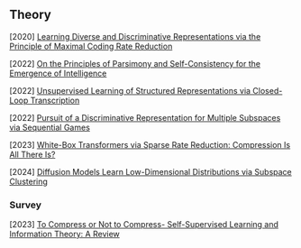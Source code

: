 ## Theory

[2020] [Learning Diverse and Discriminative Representations via the Principle of Maximal Coding Rate Reduction](https://arxiv.org/abs/2006.08558)

[2022] [On the Principles of Parsimony and Self-Consistency for the Emergence of Intelligence](https://arxiv.org/abs/2207.04630)

[2022] [Unsupervised Learning of Structured Representations via Closed-Loop Transcription](https://arxiv.org/abs/2210.16782)

[2022] [Pursuit of a Discriminative Representation for Multiple Subspaces via Sequential Games](https://arxiv.org/abs/2206.09120)

[2023] [White-Box Transformers via Sparse Rate Reduction: Compression Is All There Is?](https://arxiv.org/abs/2311.13110)

[2024] [Diffusion Models Learn Low-Dimensional Distributions via Subspace Clustering](https://arxiv.org/abs/2409.02426)



### Survey

[2023] [To Compress or Not to Compress- Self-Supervised Learning and Information Theory: A Review](https://arxiv.org/abs/2304.09355)